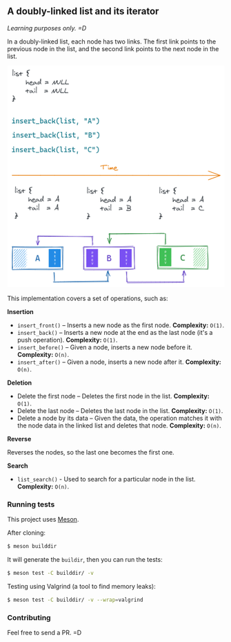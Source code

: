 ## A doubly-linked list and its iterator

*Learning purposes only. =D*

In a doubly-linked list, each node has two links. The first link points to the previous node in the list, and the second link points to the next node in the list. 

<p align="center">
    <img src="resources/diagram.png?raw=true" alt="Diagram">
</p>

This implementation covers a set of operations, such as:

**Insertion**

- `insert_front()` – Inserts a new node as the first node. **Complexity:** `O(1)`.
- `insert_back()` – Inserts a new node at the end as the last node (it's a push operation). **Complexity:** `O(1)`.
- `insert_before()` – Given a node, inserts a new node before it. **Complexity:** `O(n)`.
- `insert_after()` – Given a node, inserts a new node after it. **Complexity:** `O(n)`.

**Deletion**

- Delete the first node – Deletes the first node in the list. **Complexity:** `O(1)`.
- Delete the last node – Deletes the last node in the list. **Complexity:** `O(1)`.
- Delete a node by its data – Given the data, the operation matches it with the node data in the linked list and deletes that node. **Complexity:** `O(n)`.

**Reverse**

Reverses the nodes, so the last one becomes the first one.

**Search**

 - `list_search()` - Used to search for a particular node in the list. **Complexity:** `O(n)`.

### Running tests

This project uses [Meson](https://mesonbuild.com/Quick-guide.html).

After cloning:

```bash
$ meson builddir
```

It will generate the `buildir`, then you can run the tests:

```bash
$ meson test -C builddir/ -v 
```

Testing using Valgrind (a tool to find memory leaks):

```bash
$ meson test -C builddir/ -v --wrap=valgrind
```

### Contributing

Feel free to send a PR. =D
